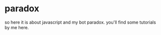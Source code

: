 # paradox
so here it is about javascript and my bot paradox. you'll find some tutorials by me here.
